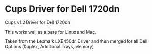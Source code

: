 # Cups Driver for Dell 1720dn #
Cups v1.2 Driver for Dell 1720dn

This works well as a base for Linux and Mac.

Taken from the Lexmark LXE450dn Driver and then merged for all Dell Options (Duplex, Additional Trays, Memory)
